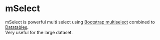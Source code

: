 # mSelect

mSelect is powerful multi select using <a href="http://davidstutz.github.io/bootstrap-multiselect/" target="_blank">Bootstrap multiselect</a> combined to <a href="https://datatables.net/" target="_blank">Datatables</a>.<br>
Very useful for the large dataset.

